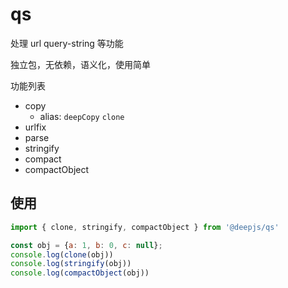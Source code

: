 # qs

处理 url query-string 等功能

独立包，无依赖，语义化，使用简单

功能列表

- copy
  - alias: `deepCopy` `clone`
- urlfix
- parse
- stringify
- compact
- compactObject

## 使用

```js
import { clone, stringify, compactObject } from '@deepjs/qs'

const obj = {a: 1, b: 0, c: null};
console.log(clone(obj))
console.log(stringify(obj))
console.log(compactObject(obj))
```
